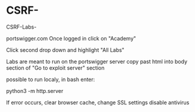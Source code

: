 # CSRF-
CSRF-Labs- 

portswigger.com 
Once logged in click on "Academy"

Click second drop down and highlight "All Labs"

Labs are meant to run on the portswigger server
copy past html into body section of "Go to exploit server" section

possible to run localy, in bash enter:

python3 -m http.server

If error occurs, clear browser cache, change SSL settings 
disable antivirus 
